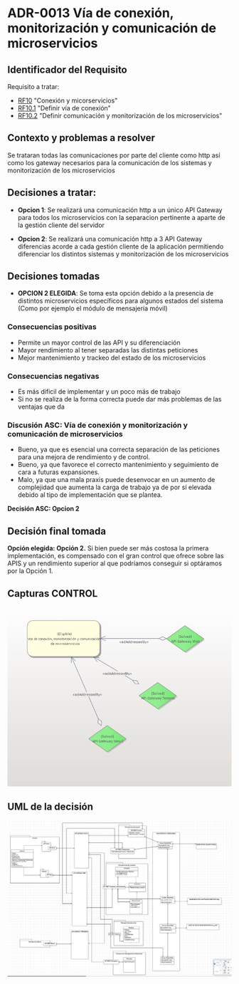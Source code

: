 # ADR-0013 Vía de conexión, monitorización y comunicación de microservicios

## Identificador del Requisito

Requisito a tratar: 
* [RF10](../Requisitos/rf10.1.md) "Conexión y micorservicios"
* [RF10.1](../Requisitos/rf10.1.md) "Definir vía de conexión"
* [RF10.2](../Requisitos/rf10.2.md) "Definir comunicación  y monitorización de los microservicios"

## Contexto y problemas a resolver

Se trataran todas las comunicaciones por parte del cliente como http así como los gateway necesarios para la comunicación de los sistemas y monitorización de los microservicios

## Decisiones a tratar:

* **Opcion 1**: Se realizará una comunicación http a un único API Gateway para todos los microservicios con la separacion pertinente a aparte de la gestión cliente del servidor

* **Opcion 2**: Se realizará una comunicación http a 3 API Gateway diferencias acorde a cada gestión cliente de la aplicación permitiendo diferenciar los distintos sistemas y monitorización de los microservicios



## Decisiones tomadas
* **OPCION 2 ELEGIDA**: Se toma esta opción debido a la presencia de distintos microservicios específicos para algunos estados del sistema (Como por ejemplo el módulo de mensajería móvil)


### Consecuencias positivas <!-- optional -->

* Permite un mayor control de las API y su diferenciación
* Mayor rendimiento al tener separadas las distintas peticiones
* Mejor mantenimiento y trackeo del estado de los microservicios

### Consecuencias negativas <!-- optional -->

* Es más dificil de implementar y un poco más de trabajo
* Si no se realiza de la forma correcta puede dar más problemas de las ventajas que da

### Discusión ASC: Vía de conexión y monitorización y comunicación de microservicios

+ Bueno, ya que es esencial una correcta separación de las peticiones para una mejora de rendimiento y de control.
+ Bueno, ya que favorece el correcto mantenimiento y seguimiento de cara a futuras expansiones.
+ Malo, ya que una mala praxis puede desenvocar en un aumento de complejidad que aumenta la carga de trabajo ya de por sí elevada debido al tipo de implementación que se plantea.

**Decisión ASC: Opcion 2** 

## Decisión final tomada

**Opción elegida: Opción 2.** Si bien puede ser más costosa la primera implementación, es compensado con el gran control que ofrece sobre las APIS y un rendimiento superior al que podríamos conseguir si optáramos por la Opción 1.

## Capturas CONTROL 

![D0013](../capturasadmentor/D0013.jpg)

## UML de la decisión

![UML-D0013](../uml/D0013uml.JPG)




